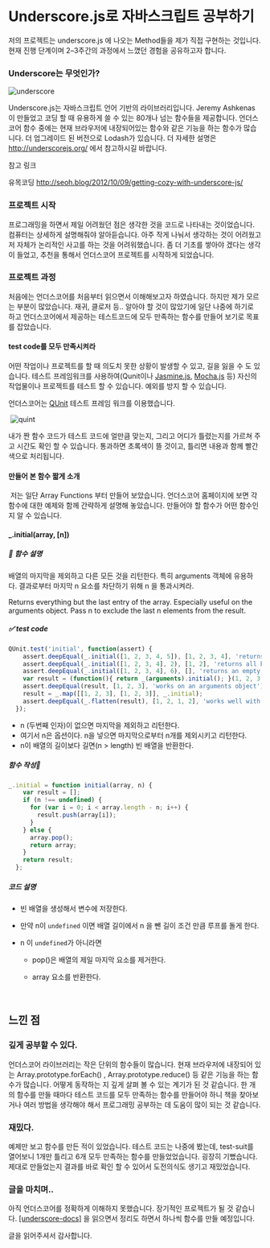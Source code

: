 # Underscore.js로 자바스크립트 공부하기 

저의 프로젝트는 underscore.js 에 나오는 Method들을 제가 직접 구현하는 것입니다. 현재 진행 단계이며 2–3주간의 과정에서 느꼈던 경험을 공유하고자 합니다.  

### Underscore는 무엇인가? 

![underscore](C:\Users\kowum\playground\Underskowu\DOC\img\underimg.png)   
                   

Underscore.js는 자바스크립트 언어 기반의 라이브러리입니다. Jeremy Ashkenas 이 만들었고 코딩 할 때 유용하게 쓸 수 있는 80개나 넘는 함수들을 제공합니다. 언더스코어 함수 중에는 현재  브라우저에 내장되어있는 함수와 같은 기능을 하는 함수가 많습니다. 더 업그레이드 된 버전으로 Lodash가 있습니다. 더 자세한 설명은 http://underscorejs.org/ 에서 참고하시길 바랍니다. 

참고 링크 

유목코딩 http://seoh.blog/2012/10/09/getting-cozy-with-underscore-js/

### 프로젝트 시작

프로그래밍을 하면서 제일 어려웠던 점은 생각한 것을 코드로 나타내는 것이었습니다. 컴퓨터는 상세하게 설명해줘야 알아듣습니다. 아주 작게 나눠서 생각하는 것이 어려웠고 저 자체가 논리적인 사고를 하는 것을 어려워했습니다. 좀 더 기초를 쌓아야 겠다는 생각이 들었고, 추천을 통해서 언더스코어 프로젝트를 시작하게 되었습니다. 

###  프로젝트 과정  

처음에는 언더스코어를 처음부터 읽으면서 이해해보고자 하였습니다. 하지만 제가 모르는 부분이 많았습니다. 재귀, 클로저 등.. 알아야 할 것이 많았기에 일단 나중에 하기로 하고 언더스코어에서 제공하는 테스트코드에 모두 만족하는 함수를 만들어 보기로 목표를 잡았습니다.  

#### test code를 모두 만족시켜라  

어떤 작업이나 프로젝트를 할 때 의도치 못한 상황이 발생할 수 있고, 길을 잃을 수 도 있습니다. 테스트 프레임워크를 사용하여(Qunit이나 [Jasmine.js](https://jasmine.github.io/), [Mocha.js](https://mochajs.org/) 등)  자신의 작업물이나 프로젝트를 테스트 할 수 있습니다. 예외를 방지 할 수 있습니다. 

언더스코어는 [QUnit](http://qunitjs.com/) 테스트 프레임 워크를 이용했습니다.  

 ![quint](C:\Users\kowum\playground\Underskowu\DOC\img\qunit.png)

내가 짠 함수 코드가 테스트 코드에 얼만큼 맞는지, 그리고 어디가 틀렸는지를 가르쳐 주고 시간도 확인 할 수 있습니다.  통과하면 초록색이 뜰 것이고, 틀리면 내용과 함께 빨간색으로 처리됩니다.

#### 만들어 본  함수 짧게 소개

 저는 일단 Array Functions 부터 만들어 보았습니다. 언더스코어 홈페이지에 보면 각 함수에 대한 예제와 함께 간략하게 설명해 놓았습니다. 만들어야 할 함수가 어떤 함수인지 알 수 있습니다. 

#### _.initial(array, [n])

##### :checkered_flag: 함수 설명  

배열의 마지막을 제외하고 다른 모든 것을 리턴한다. 특히 arguments 객체에 유용하다. 결과로부터 마지막 n 요소를 차단하기 위해 n 을 통과시켜라.

Returns everything but the last entry of the array. Especially useful on the arguments object. Pass n to exclude the last n elements from the result.

##### :white_check_mark: test code

```javascript
QUnit.test('initial', function(assert) {
    assert.deepEqual(_.initial([1, 2, 3, 4, 5]), [1, 2, 3, 4], 'returns all but the last element');
    assert.deepEqual(_.initial([1, 2, 3, 4], 2), [1, 2], 'returns all but the last n elements');
    assert.deepEqual(_.initial([1, 2, 3, 4], 6), [], 'returns an empty array when n > length');
    var result = (function(){ return _(arguments).initial(); }(1, 2, 3, 4));
    assert.deepEqual(result, [1, 2, 3], 'works on an arguments object');
    result = _.map([[1, 2, 3], [1, 2, 3]], _.initial);
    assert.deepEqual(_.flatten(result), [1, 2, 1, 2], 'works well with _.map');
  });
```

- n (두번째 인자)이 없으면 마지막을 제외하고 리턴한다.
- 여기서 n은 옵션이다. n을 넣으면 마지막으로부터 n개를 제외시키고 리턴한다.
- n이 배열의 길이보다 길면(n > length) 빈 배열을 반환한다.

##### 함수 작성:gun: 

```javascript
_.initial = function initial(array, n) {
    var result = [];
    if (n !== undefined) {
      for (var i = 0; i < array.length - n; i++) {
        result.push(array[i]);
      }
    } else {
      array.pop();
      return array;
    }
    return result;
  };
```

##### 코드 설명

- 빈 배열을 생성해서 변수에 저장한다.

- 만약 n이 `undefined` 이면 배열 길이에서 n 을 뺀 길이 조건 만큼 루프를 돌게 한다.

- n 이 `undefined`가 아니라면

  - pop()은 배열의 제일 마지막 요소를 제거한다.

  - array 요소를 반환한다.

    ​

## 느낀 점

### 깊게 공부할 수 있다.

언더스코어 라이브러리는 작은 단위의 함수들이 많습니다. 현재 브라우저에 내장되어 있는 Array.prototype.forEach() , Array.prototype.reduce() 등 같은 기능을 하는 함수가 많습니다. 어떻게 동작하는 지 깊게 살펴 볼 수 있는 계기가 된 것 같습니다.  한 개의 함수를 만들 때마다 테스트 코드를 모두 만족하는 함수를 만들어야 하니 책을 찾아보거나 여러 방법을 생각해야 해서 프로그래밍 공부하는 데 도움이 많이 되는 것 같습니다. 

###  재밌다.

예제만 보고 함수를 만든 적이 있었습니다. 테스트 코드는 나중에 봤는데, test-suit를 열어보니 1개만 틀리고 6개 모두 만족하는 함수를 만들었었습니다. 굉장히 기뻤습니다.  제대로 만들었는지 결과를 바로 확인 할 수 있어서 도전의식도 생기고 재밌었습니다. 

### 글을 마치며..

아직 언더스코어를 정확하게 이해하지 못했습니다. 장기적인 프로젝트가 될 것 같습니다. [ [underscore-docs]]( http://underscorejs.org/docs/underscore.html) 을 읽으면서 정리도 하면서 하나씩 함수를 만들 예정입니다. 

글을 읽어주셔서 감사합니다. 



 

 

 

 

 

 

 

 

 

 

 

 

 
